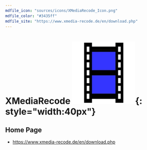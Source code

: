 ```yaml
---
mdfile_icon: "sources/icons/XMediaRecode_Icon.png"
mdfile_color: "#3435ff"
mdfile_site: "https://www.xmedia-recode.de/en/download.php"
---
```


# XMediaRecode ![](../sources/icons/XMediaRecode_Icon.png){: style="width:40px"}



## Home Page

- https://www.xmedia-recode.de/en/download.php
